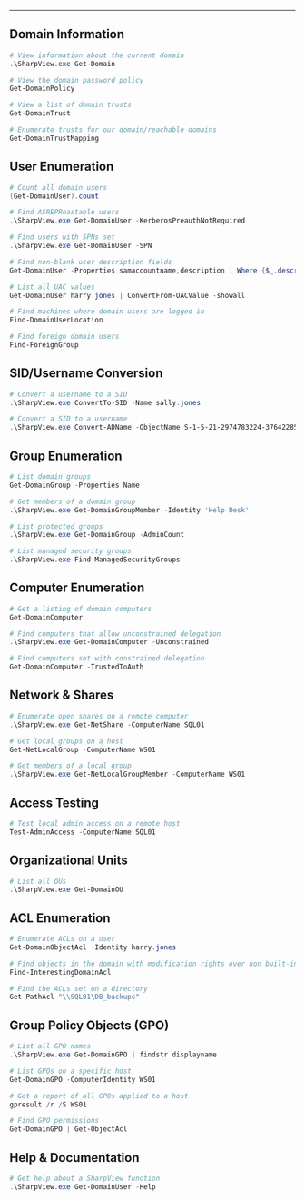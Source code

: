 ___

## Domain Information

```powershell
# View information about the current domain
.\SharpView.exe Get-Domain

# View the domain password policy
Get-DomainPolicy

# View a list of domain trusts
Get-DomainTrust

# Enumerate trusts for our domain/reachable domains
Get-DomainTrustMapping
```

## User Enumeration

```powershell
# Count all domain users
(Get-DomainUser).count

# Find ASREPRoastable users
.\SharpView.exe Get-DomainUser -KerberosPreauthNotRequired

# Find users with SPNs set
.\SharpView.exe Get-DomainUser -SPN

# Find non-blank user description fields
Get-DomainUser -Properties samaccountname,description | Where {$_.description -ne $null}

# List all UAC values
Get-DomainUser harry.jones | ConvertFrom-UACValue -showall

# Find machines where domain users are logged in
Find-DomainUserLocation

# Find foreign domain users
Find-ForeignGroup
```

## SID/Username Conversion

```powershell
# Convert a username to a SID
.\SharpView.exe ConvertTo-SID -Name sally.jones

# Convert a SID to a username
.\SharpView.exe Convert-ADName -ObjectName S-1-5-21-2974783224-3764228556-2640795941-1724
```

## Group Enumeration

```powershell
# List domain groups
Get-DomainGroup -Properties Name

# Get members of a domain group
.\SharpView.exe Get-DomainGroupMember -Identity 'Help Desk'

# List protected groups
.\SharpView.exe Get-DomainGroup -AdminCount

# List managed security groups
.\SharpView.exe Find-ManagedSecurityGroups
```

## Computer Enumeration

```powershell
# Get a listing of domain computers
Get-DomainComputer

# Find computers that allow unconstrained delegation
.\SharpView.exe Get-DomainComputer -Unconstrained

# Find computers set with constrained delegation
Get-DomainComputer -TrustedToAuth
```

## Network & Shares

```powershell
# Enumerate open shares on a remote computer
.\SharpView.exe Get-NetShare -ComputerName SQL01

# Get local groups on a host
Get-NetLocalGroup -ComputerName WS01

# Get members of a local group
.\SharpView.exe Get-NetLocalGroupMember -ComputerName WS01
```

## Access Testing

```powershell
# Test local admin access on a remote host
Test-AdminAccess -ComputerName SQL01
```

## Organizational Units

```powershell
# List all OUs
.\SharpView.exe Get-DomainOU
```

## ACL Enumeration

```powershell
# Enumerate ACLs on a user
Get-DomainObjectAcl -Identity harry.jones

# Find objects in the domain with modification rights over non built-in objects
Find-InterestingDomainAcl

# Find the ACLs set on a directory
Get-PathAcl "\\SQL01\DB_backups"
```

## Group Policy Objects (GPO)

```powershell
# List all GPO names
.\SharpView.exe Get-DomainGPO | findstr displayname

# List GPOs on a specific host
Get-DomainGPO -ComputerIdentity WS01

# Get a report of all GPOs applied to a host
gpresult /r /S WS01

# Find GPO permissions
Get-DomainGPO | Get-ObjectAcl
```

## Help & Documentation

```powershell
# Get help about a SharpView function
.\SharpView.exe Get-DomainUser -Help
```
